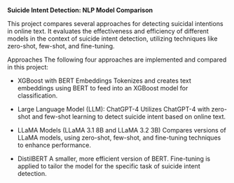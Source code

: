 **Suicide Intent Detection: NLP Model Comparison**

This project compares several approaches for detecting suicidal intentions in online text. It evaluates the effectiveness and efficiency of different models in the context of suicide intent detection, utilizing techniques like zero-shot, few-shot, and fine-tuning.

Approaches
The following four approaches are implemented and compared in this project:

* XGBoost with BERT Embeddings
Tokenizes and creates text embeddings using BERT to feed into an XGBoost model for classification.

* Large Language Model (LLM): ChatGPT-4
Utilizes ChatGPT-4 with zero-shot and few-shot learning to detect suicide intent based on online text.

* LLaMA Models (LLaMA 3.1 8B and LLaMA 3.2 3B)
Compares versions of LLaMA models, using zero-shot, few-shot, and fine-tuning techniques to enhance performance.

* DistilBERT
A smaller, more efficient version of BERT. Fine-tuning is applied to tailor the model for the specific task of suicide intent detection.
